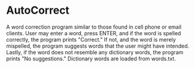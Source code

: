 # AutoCorrect

A word correction program similar to those found in cell phone or email
clients. User may enter a word, press ENTER, and if the word is spelled
correctly, the program prints "Correct." If not, and the word is merely
mispelled, the program suggests words that the user might have intended.
Lastly, if the word does not resemble any dictionary words, the program
prints "No suggestions." Dictionary words are loaded from words.txt.
